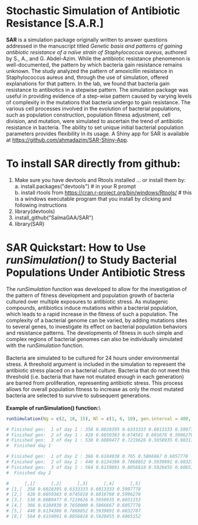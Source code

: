 
# Stochastic Simulation of Antibiotic Resistance [S.A.R.]

**SAR** is a simulation package originally written to answer questions addressed in the manuscript titled *Genetic basis and patterns of gaining antibiotic resistance of a naïve strain of Staphylococcus aureus*, authored by S., A., and G. Abdel-Azim. While the antibiotic resistance phenomenon is well-documented, the pattern by which bacteria gain resistance remains unknown. The study analyzed the pattern of amoxicillin resistance in Staphylococcus aureus and, through the use of simulation, offered explanations for that pattern. In the lab, we found that bacteria gain resistance to antibiotics in a stepwise pattern. The simulation package was useful in providing evidence of a step-wise pattern caused by varying levels of complexity in the mutations that bacteria undergo to gain resistance. The various cell processes involved in the evolution of bacterial populations, such as population construction, population fitness adjustment, cell division, and mutation, were simulated to ascertain the trend of antibiotic resistance in bacteria. The ability to set unique initial bacterial population parameters provides flexibility in its usage. A Shiny app for SAR is available at https://github.com/ahmadazim/SAR-Shiny-App.

# To install SAR directly from github:
  1. 	Make sure you have devtools and Rtools installed … or install them by:\
    a.  install.packages("devtools")  # in your R prompt\
    b.	install rtools from https://cran.r-project.org/bin/windows/Rtools/  # this is a windows executable program that you install by clicking and following instructions
  2.	library(devtools)
  3.	install_github("SalmaGAA/SAR")
  4.	library(SAR)

# SAR Quickstart: How to Use *runSimulation()* to Study Bacterial Populations Under Antibiotic Stress
The *runSimulation* function was developed to allow for the investigation of the pattern of fitness development and population growth of bacteria cultured over multiple exposures to antibiotic stress. As mutagenic compounds, antibiotics induce mutations within a bacterial population, which leads to a rapid increase in the fitness of such a population. The complexity of a bacterial genome can be varied, by adding mutations sites to several genes, to investigate its effect on bacterial population behaviors and resistance patterns. The developments of fitness in such simple and complex regions of bacterial genomes can also be individually simulated with the *runSimulation* function.\
\
Bacteria are simulated to be cultured for 24 hours under environmental stress. A threshold argument is included in the simulation to represent the antibiotic stress placed on a bacterial culture. Bacteria that do not meet this threshold (i.e. bacteria that have not mutated enough in each generation) are barred from proliferation, representing antibiotic stress. This process allows for overall population fitness to increase as only the most mutated bacteria are selected to survive to subsequent generations.\
\
**Example of runSimulation() function:**\
```r
runSimulation(Ng = c(2, 10, 15), Nl = c(1, 6, 10), gen.interval = 480, Rm = 0.1, Psize = 300, startingFitness = 0.60, thr = 0.51, nDays = 2, maxPsize = 2000)

# Finished gen:  1 of day 1 : 358 0.6028395 0.6333333 0.6013333 0.5997778
# Finished gen:  2 of day 1 : 428 0.6059383 0.674581 0.601676 0.5996276
# Finished gen:  3 of day 1 : 538 0.6089477 0.7219626 0.5950935 0.6031153
#  Finished day 1

# Finished gen:  1 of day 2 : 366 0.6104938 0.765 0.5866667 0.6057778
# Finished gen:  2 of day 2 : 440 0.6134386 0.7868852 0.5939891 0.6032787
# Finished gen:  3 of day 2 : 564 0.6159091 0.8056818 0.5920455 0.6065152
#  Finished day 2

#      [,1]      [,2]      [,3]      [,4]      [,5]
# [1,]  358 0.6028395 0.6333333 0.6013333 0.5997778
# [2,]  428 0.6059383 0.6745810 0.6016760 0.5996276
# [3,]  538 0.6089477 0.7219626 0.5950935 0.6031153
# [4,]  366 0.6104938 0.7650000 0.5866667 0.6057778
# [5,]  440 0.6134386 0.7868852 0.5939891 0.6032787
# [6,]  564 0.6159091 0.8056818 0.5920455 0.6065152
```
